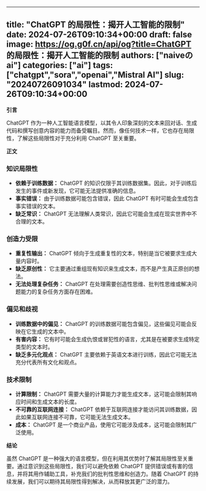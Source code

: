 
---
title: "ChatGPT 的局限性：揭开人工智能的限制"
date: 2024-07-26T09:10:34+00:00
draft: false
image: https://og.g0f.cn/api/og?title=ChatGPT 的局限性：揭开人工智能的限制
authors: ["naiveのai"]
categories: ["ai"]
tags: ["chatgpt","sora","openai","Mistral AI"]
slug: "20240726091034"
lastmod: 2024-07-26T09:10:34+00:00
---
**引言**

ChatGPT 作为一种人工智能语言模型，以其令人印象深刻的文本来回对话、生成代码和撰写创意内容的能力而备受瞩目。然而，像任何技术一样，它也存在局限性，了解这些局限性对于充分利用 ChatGPT 至关重要。

**正文**

### 知识局限性

* **依赖于训练数据：** ChatGPT 的知识仅限于其训练数据集。因此，对于训练后发生的事件或新发现，它可能无法提供准确的信息。
* **事实错误：** 由于训练数据可能包含错误，因此 ChatGPT 有时可能会生成包含事实错误的文本。
* **缺乏常识：** ChatGPT 无法理解人类常识，因此它可能会生成在现实世界中不合理的文本。

### 创造力受限

* **重复性输出：** ChatGPT 倾向于生成重复性的文本，特别是当它被要求生成大量内容时。
* **缺乏原创性：** 它主要通过重组现有知识来生成文本，而不是产生真正原创的想法。
* **无法处理复杂任务：** ChatGPT 在处理需要创造性思维、批判性思维或解决问题能力的复杂任务方面存在困难。

### 偏见和歧视

* **训练数据中的偏见：** ChatGPT 的训练数据可能包含偏见，这些偏见可能会反映在它生成的文本中。
* **有害内容：** 它有时可能会生成仇恨或冒犯性的语言，尤其是在被要求生成特定类型的文本时。
* **缺乏多元化观点：** ChatGPT 主要依赖于英语文本进行训练，因此它可能无法充分代表所有文化和观点。

### 技术限制

* **计算限制：** ChatGPT 需要大量的计算能力才能生成文本，这可能会限制其响应时间和生成文本的长度。
* **不可靠的互联网连接：** ChatGPT 依赖于互联网连接才能访问其训练数据，因此如果互联网连接不可靠，它可能无法生成文本。
* **成本：** ChatGPT 是一个商业产品，使用它可能涉及成本，这可能会限制其广泛使用。

**结论**

虽然 ChatGPT 是一种强大的语言模型，但在利用其优势时了解其局限性至关重要。通过意识到这些局限性，我们可以避免依赖 ChatGPT 提供错误或有害的信息，并将其用作辅助工具，补充我们的批判性思维和创造力。随着 ChatGPT 的持续发展，我们可以期待其局限性得到解决，从而释放其更广泛的潜力。